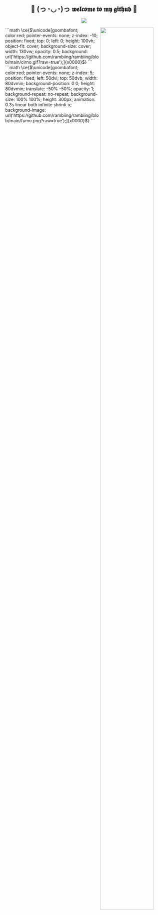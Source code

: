 <h1 align="center" style="font-size: 22px"> 👋 (っ◔◡◔)っ 𝖜𝖊𝖑𝖈𝖔𝖒𝖊 𝖙𝖔 𝖒𝖞 𝖌𝖎𝖙𝖍𝖚𝖇 👋 </h1>
<div align="center"><p>
<img max-width="400" src="https://media1.tenor.com/m/7USR7IuFgJsAAAAC/anime-angry.gif"/>
  </p>
</div>

  <img src="https://media1.tenor.com/m/7USR7IuFgJsAAAAC/anime-angry.gif" align="right" style="width:85%;max-width:200px;"/>
  

<div align="center"><p>
  
<p>
</div>
```math
\ce{$\unicode[goombafont; color:red; pointer-events: none; z-index: -10; position: fixed; top: 0; left: 0; height: 100vh; object-fit: cover; background-size: cover; width: 130vw; opacity: 0.5; background: url('https://github.com/rambiing/rambiing/blob/main/cirno.gif?raw=true');]{x0000}$}
```
```math
\ce{$\unicode[goombafont; color:red; pointer-events: none; z-index: 5; position: fixed; left: 50dvi; top: 50dvb; width: 80dvmin; background-position: 0 0; height: 80dvmin; translate: -50% -50%; opacity: 1; background-repeat: no-repeat; background-size: 100% 100%; height: 300px; animation: 0.3s linear both infinite shrink-x; background-image: url('https://github.com/rambiing/rambiing/blob/main/fumo.png?raw=true');]{x0000}$}
```
